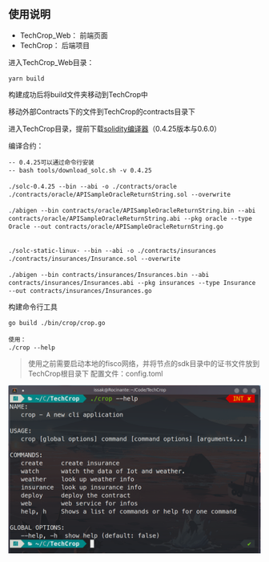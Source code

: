 ## 使用说明
- TechCrop_Web： 前端页面
- TechCrop： 后端项目

进入TechCrop_Web目录：
```shell
yarn build
```

构建成功后将build文件夹移动到TechCrop中

移动外部Contracts下的文件到TechCrop的contracts目录下

进入TechCrop目录，提前下载[solidity编译器](https://github.com/ethereum/solidity/releases)（0.4.25版本与0.6.0）

编译合约：
```shell
-- 0.4.25可以通过命令行安装
-- bash tools/download_solc.sh -v 0.4.25

./solc-0.4.25 --bin --abi -o ./contracts/oracle ./contracts/oracle/APISampleOracleReturnString.sol --overwrite

./abigen --bin contracts/oracle/APISampleOracleReturnString.bin --abi contracts/oracle/APISampleOracleReturnString.abi --pkg oracle --type Oracle --out contracts/oracle/APISampleOracleReturnString.go


./solc-static-linux- --bin --abi -o ./contracts/insurances ./contracts/insurances/Insurance.sol --overwrite

./abigen --bin contracts/insurances/Insurances.bin --abi contracts/insurances/Insurances.abi --pkg insurances --type Insurance --out contracts/insurances/Insurances.go
```

构建命令行工具
```shell
go build ./bin/crop/crop.go

使用：
./crop --help
```

> 使用之前需要启动本地的fisco网络，并将节点的sdk目录中的证书文件放到TechCrop根目录下
> 配置文件：config.toml

![crop](./assets/crop.png)